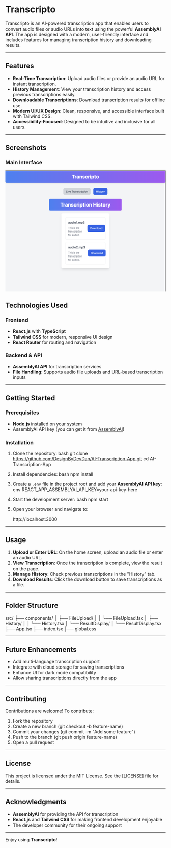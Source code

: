 
# Transcripto

Transcripto is an AI-powered transcription app that enables users to convert audio files or audio URLs into text using the powerful **AssemblyAI API**. The app is designed with a modern, user-friendly interface and includes features for managing transcription history and downloading results.

---

## Features

- **Real-Time Transcription**: Upload audio files or provide an audio URL for instant transcription.
- **History Management**: View your transcription history and access previous transcriptions easily.
- **Downloadable Transcriptions**: Download transcription results for offline use.
- **Modern UI/UX Design**: Clean, responsive, and accessible interface built with Tailwind CSS.
- **Accessibility-Focused**: Designed to be intuitive and inclusive for all users.

---

## Screenshots

### Main Interface
![Main Interface](./Main-Interface-1.png)

## Technologies Used

### Frontend
- **React.js** with **TypeScript**
- **Tailwind CSS** for modern, responsive UI design
- **React Router** for routing and navigation

### Backend & API
- **AssemblyAI API** for transcription services
- **File Handling**: Supports audio file uploads and URL-based transcription inputs

---

## Getting Started

### Prerequisites
- **Node.js** installed on your system
- AssemblyAI API key (you can get it from [AssemblyAI](https://www.assemblyai.com))

### Installation

1. Clone the repository:
  bash
   git clone https://github.com/DesignByDevDan/AI-Transcription-App.git
   cd AI-Transcription-App
   

2. Install dependencies:
  bash
   npm install


3. Create a `.env` file in the project root and add your **AssemblyAI API key**:
  env
   REACT_APP_ASSEMBLYAI_API_KEY=your-api-key-here
   

4. Start the development server:
  bash
   npm start
   

5. Open your browser and navigate to:
   
   http://localhost:3000
  
---

## Usage

1. **Upload or Enter URL**: On the home screen, upload an audio file or enter an audio URL.
2. **View Transcription**: Once the transcription is complete, view the result on the page.
3. **Manage History**: Check previous transcriptions in the "History" tab.
4. **Download Results**: Click the download button to save transcriptions as a file.

---

## Folder Structure

src/
├── components/
│   ├── FileUpload/
│   │   └── FileUpload.tsx
│   ├── History/
│   │   └── History.tsx
│   └── ResultDisplay/
│       └── ResultDisplay.tsx
├── App.tsx
├── index.tsx
├── global.css

---

## Future Enhancements

- Add multi-language transcription support
- Integrate with cloud storage for saving transcriptions
- Enhance UI for dark mode compatibility
- Allow sharing transcriptions directly from the app

---

## Contributing

Contributions are welcome! To contribute:

1. Fork the repository
2. Create a new branch (git checkout -b feature-name)
3. Commit your changes (git commit -m "Add some feature")
4. Push to the branch (git push origin feature-name)
5. Open a pull request

---

## License

This project is licensed under the MIT License. See the [LICENSE] file for details.

---

## Acknowledgments

- **AssemblyAI** for providing the API for transcription
- **React.js** and **Tailwind CSS** for making frontend development enjoyable
- The developer community for their ongoing support

---

Enjoy using **Transcripto**!
